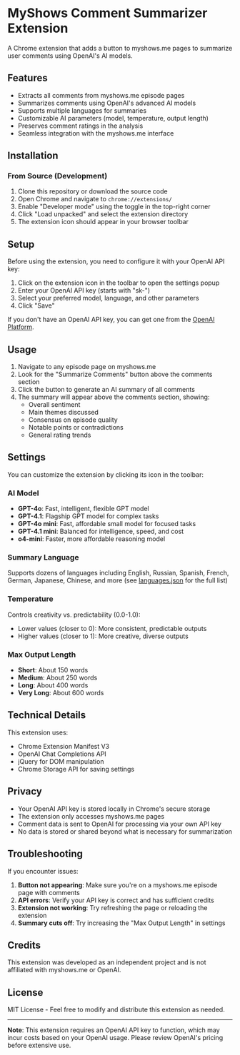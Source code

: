 # MyShows Comment Summarizer Extension

A Chrome extension that adds a button to myshows.me pages to summarize user comments using OpenAI's AI models.

## Features

- Extracts all comments from myshows.me episode pages
- Summarizes comments using OpenAI's advanced AI models
- Supports multiple languages for summaries
- Customizable AI parameters (model, temperature, output length)
- Preserves comment ratings in the analysis
- Seamless integration with the myshows.me interface

## Installation

### From Source (Development)

1. Clone this repository or download the source code
2. Open Chrome and navigate to `chrome://extensions/`
3. Enable "Developer mode" using the toggle in the top-right corner
4. Click "Load unpacked" and select the extension directory
5. The extension icon should appear in your browser toolbar

## Setup

Before using the extension, you need to configure it with your OpenAI API key:

1. Click on the extension icon in the toolbar to open the settings popup
2. Enter your OpenAI API key (starts with "sk-")
3. Select your preferred model, language, and other parameters
4. Click "Save"

If you don't have an OpenAI API key, you can get one from the [OpenAI Platform](https://platform.openai.com/account/api-keys).

## Usage

1. Navigate to any episode page on myshows.me
2. Look for the "Summarize Comments" button above the comments section
3. Click the button to generate an AI summary of all comments
4. The summary will appear above the comments section, showing:
    - Overall sentiment
    - Main themes discussed
    - Consensus on episode quality
    - Notable points or contradictions
    - General rating trends

## Settings

You can customize the extension by clicking its icon in the toolbar:

### AI Model
- **GPT-4o**: Fast, intelligent, flexible GPT model
- **GPT-4.1**: Flagship GPT model for complex tasks
- **GPT-4o mini**: Fast, affordable small model for focused tasks
- **GPT-4.1 mini**: Balanced for intelligence, speed, and cost
- **o4-mini**: Faster, more affordable reasoning model

### Summary Language
Supports dozens of languages including English, Russian, Spanish, French, German, Japanese, Chinese, and more (see [languages.json](./languages.json) for the full list)

### Temperature
Controls creativity vs. predictability (0.0-1.0):
- Lower values (closer to 0): More consistent, predictable outputs
- Higher values (closer to 1): More creative, diverse outputs

### Max Output Length
- **Short**: About 150 words
- **Medium**: About 250 words
- **Long**: About 400 words
- **Very Long**: About 600 words

## Technical Details

This extension uses:
- Chrome Extension Manifest V3
- OpenAI Chat Completions API
- jQuery for DOM manipulation
- Chrome Storage API for saving settings

## Privacy

- Your OpenAI API key is stored locally in Chrome's secure storage
- The extension only accesses myshows.me pages
- Comment data is sent to OpenAI for processing via your own API key
- No data is stored or shared beyond what is necessary for summarization

## Troubleshooting

If you encounter issues:

1. **Button not appearing**: Make sure you're on a myshows.me episode page with comments
2. **API errors**: Verify your API key is correct and has sufficient credits
3. **Extension not working**: Try refreshing the page or reloading the extension
4. **Summary cuts off**: Try increasing the "Max Output Length" in settings

## Credits

This extension was developed as an independent project and is not affiliated with myshows.me or OpenAI.

## License

MIT License - Feel free to modify and distribute this extension as needed.

---

**Note**: This extension requires an OpenAI API key to function, which may incur costs based on your OpenAI usage. Please review OpenAI's pricing before extensive use.